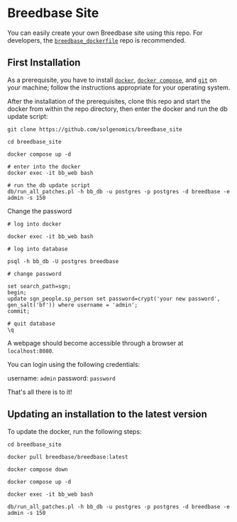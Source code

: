 
# Breedbase Site

You can easily create your own Breedbase site using this repo. For developers, the [```breedbase_dockerfile```](https://github.com/solgenomics/breedbase_dockerfile) repo is recommended.

## First Installation

As a prerequisite, you have to install [```docker```](https://docs.docker.com/engine/install/), [```docker compose```](https://docs.docker.com/compose/install/), and [```git```](https://git-scm.com/book/en/v2/Getting-Started-Installing-Git) on your machine; follow the instructions appropriate for your operating system.

After the installation of the prerequisites, clone this repo and start the docker from within the repo directory, then enter the docker and run the db update script:

```
git clone https://github.com/solgenomics/breedbase_site

cd breedbase_site

docker compose up -d

# enter into the docker
docker exec -it bb_web bash

# run the db update script
db/run_all_patches.pl -h bb_db -u postgres -p postgres -d breedbase -e admin -s 150
```
Change the password 
```
# log into docker

docker exec -it bb_web bash

# log into database

psql -h bb_db -U postgres breedbase

# change password

set search_path=sgn;
begin;
update sgn_people.sp_person set password=crypt('your new password', gen_salt('bf')) where username = 'admin';
commit;

# quit database
\q

```

A webpage should become accessible through a browser at ```localhost:8080```.

You can login using the following credentials:

username: ```admin```
password: ```password```

That's all there is to it!

## Updating an installation to the latest version

To update the docker, run the following steps:

```
cd breedbase_site

docker pull breedbase/breedbase:latest

docker compose down

docker compose up -d

docker exec -it bb_web bash

db/run_all_patches.pl -h bb_db -u postgres -p postgres -d breedbase -e admin -s 150
```


